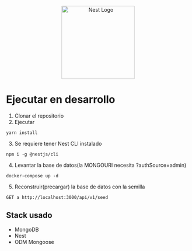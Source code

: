 <p align="center">
  <a href="http://nestjs.com/" target="blank"><img src="https://nestjs.com/img/logo-small.svg" width="200" alt="Nest Logo" /></a>
</p>

# Ejecutar en desarrollo

1. Clonar el repositorio
2. Ejecutar
```
yarn install
```
3. Se requiere tener Nest CLI instalado
```
npm i -g @nestjs/cli
```
4. Levantar la base de datos(la MONGOURI necesita ?authSource=admin)
```
docker-compose up -d
```

5. Reconstruir(precargar)  la base de datos con la semilla
```
GET a http://localhost:3000/api/v1/seed
```

## Stack usado
* MongoDB
* Nest
* ODM Mongoose